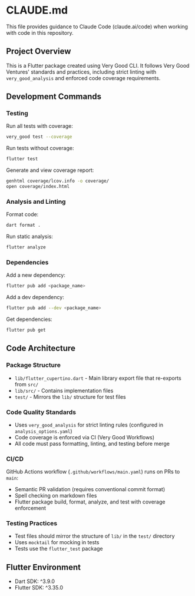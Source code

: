 # CLAUDE.md

This file provides guidance to Claude Code (claude.ai/code) when working with code in this repository.

## Project Overview

This is a Flutter package created using Very Good CLI. It follows Very Good Ventures' standards and practices, including strict linting with `very_good_analysis` and enforced code coverage requirements.

## Development Commands

### Testing

Run all tests with coverage:
```sh
very_good test --coverage
```

Run tests without coverage:
```sh
flutter test
```

Generate and view coverage report:
```sh
genhtml coverage/lcov.info -o coverage/
open coverage/index.html
```

### Analysis and Linting

Format code:
```sh
dart format .
```

Run static analysis:
```sh
flutter analyze
```

### Dependencies

Add a new dependency:
```sh
flutter pub add <package_name>
```

Add a dev dependency:
```sh
flutter pub add --dev <package_name>
```

Get dependencies:
```sh
flutter pub get
```

## Code Architecture

### Package Structure

- `lib/flutter_cupertino.dart` - Main library export file that re-exports from `src/`
- `lib/src/` - Contains implementation files
- `test/` - Mirrors the `lib/` structure for test files

### Code Quality Standards

- Uses `very_good_analysis` for strict linting rules (configured in `analysis_options.yaml`)
- Code coverage is enforced via CI (Very Good Workflows)
- All code must pass formatting, linting, and testing before merge

### CI/CD

GitHub Actions workflow (`.github/workflows/main.yaml`) runs on PRs to `main`:
- Semantic PR validation (requires conventional commit format)
- Spell checking on markdown files
- Flutter package build, format, analyze, and test with coverage enforcement

### Testing Practices

- Test files should mirror the structure of `lib/` in the `test/` directory
- Uses `mocktail` for mocking in tests
- Tests use the `flutter_test` package

## Flutter Environment

- Dart SDK: ^3.9.0
- Flutter SDK: ^3.35.0
